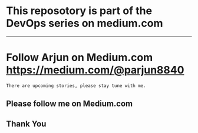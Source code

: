 # This reposotory is part of the DevOps series on medium.com
***
# Follow Arjun on Medium.com https://medium.com/@parjun8840
```
There are upcoming stories, please stay tune with me.
```
## Please follow me on Medium.com
## Thank You
